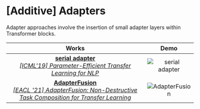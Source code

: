 # [Additive] Adapters

Adapter approaches involve the insertion of small adapter layers within Transformer blocks.

|Works|Demo|
|:-:|:-:|
|**[serial adapter](./src/serial%20adapter.pptx)** </br> *[[ICML'19] Parameter-Efficient Transfer Learning for NLP](https://proceedings.mlr.press/v97/houlsby19a)*|![serial adapter](./img/serial%20adapter.gif)|
|**[AdapterFusion](./src/AdapterFusion.pptx)** </br> *[[EACL '21] AdapterFusion: Non-Destructive Task Composition for Transfer Learning](https://aclanthology.org/2021.eacl-main.39/)*|![AdapterFusion](./img/AdapterFusion.gif)|